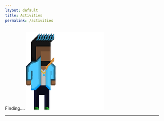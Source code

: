 ```yaml
---
layout: default
title: Activities
permalink: /activities
---
```



Finding....
![alt text](/assets/256x256animationFnB.gif)
<hr style="height:2px;border-width:0;color:gray;background-color:gray">
